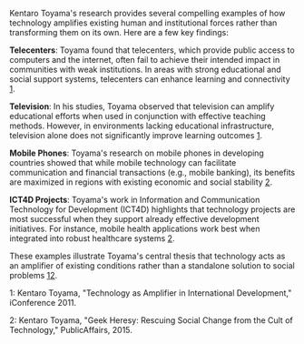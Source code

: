 Kentaro Toyama's research provides several compelling examples of how technology amplifies existing human and institutional forces rather than transforming them on its own. Here are a few key findings:

**Telecenters**: Toyama found that telecenters, which provide public access to computers and the internet, often fail to achieve their intended impact in communities with weak institutions. In areas with strong educational and social support systems, telecenters can enhance learning and connectivity [1](https://www.kentarotoyama.org/papers/Toyama%202011%20iConference%20-%20Technology%20as%20Amplifier.pdf).

**Television**: In his studies, Toyama observed that television can amplify educational efforts when used in conjunction with effective teaching methods. However, in environments lacking educational infrastructure, television alone does not significantly improve learning outcomes [1](https://www.kentarotoyama.org/papers/Toyama%202011%20iConference%20-%20Technology%20as%20Amplifier.pdf).

**Mobile Phones**: Toyama's research on mobile phones in developing countries showed that while mobile technology can facilitate communication and financial transactions (e.g., mobile banking), its benefits are maximized in regions with existing economic and social stability [2](https://scholar.google.com/citations?user=JdxjEQIAAAAJ&hl=en).

**ICT4D Projects**: Toyama's work in Information and Communication Technology for Development (ICT4D) highlights that technology projects are most successful when they support already effective development initiatives. For instance, mobile health applications work best when integrated into robust healthcare systems [2](https://scholar.google.com/citations?user=JdxjEQIAAAAJ&hl=en).

These examples illustrate Toyama's central thesis that technology acts as an amplifier of existing conditions rather than a standalone solution to social problems [1](https://www.kentarotoyama.org/papers/Toyama%202011%20iConference%20-%20Technology%20as%20Amplifier.pdf)[2](https://scholar.google.com/citations?user=JdxjEQIAAAAJ&hl=en).

1: Kentaro Toyama, "Technology as Amplifier in International Development," iConference 2011. 

2: Kentaro Toyama, "Geek Heresy: Rescuing Social Change from the Cult of Technology," PublicAffairs, 2015.
